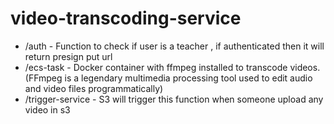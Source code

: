 # video-transcoding-service


- /auth - Function to check if user is a teacher , if authenticated then it will return presign put url
- /ecs-task - Docker container with ffmpeg installed to transcode videos. (FFmpeg is a legendary multimedia processing tool used to edit audio and video files programmatically)
- /trigger-service - S3 will trigger this function when someone upload any video in s3
